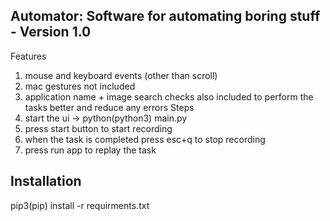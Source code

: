 ## Automator: Software for automating boring stuff - Version 1.0

Features
1. mouse and keyboard events (other than scroll)
2. mac gestures not included
3. application name + image search checks also included to perform the tasks better and reduce any errors
Steps 
1. start the ui -> python(python3) main.py
2. press start button to start recording
3. when the task is completed press esc+q to stop recording
4. press run app to replay the task

## Installation
pip3(pip) install -r requirments.txt
